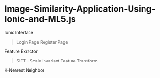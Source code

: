 #         Image-Similarity-Application-Using-Ionic-and-ML5.js


Ionic Interface
  > Login Page
  > Register Page
  
Feature Exractor
  > SIFT - Scale Invariant Feature Transform
  
K-Nearest Neighbor
